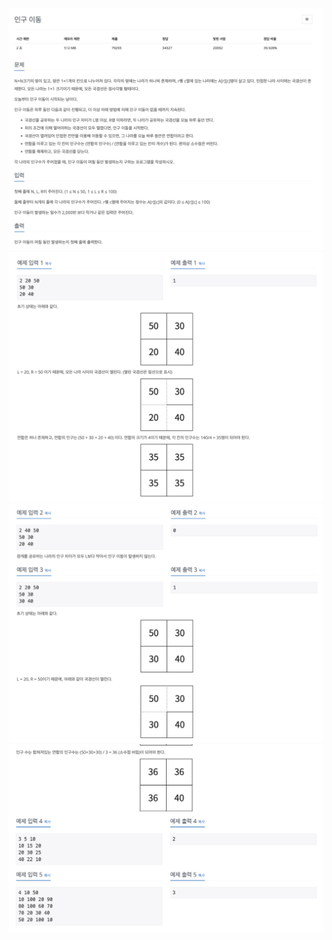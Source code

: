 ![스크린샷 2025-03-21 오후 9.31.32.png](%EC%8A%A4%ED%81%AC%EB%A6%B0%EC%83%B7%202025-03-21%20%EC%98%A4%ED%9B%84%209.31.32.png)![스크린샷 2025-03-21 오후 9.32.06.png](%EC%8A%A4%ED%81%AC%EB%A6%B0%EC%83%B7%202025-03-21%20%EC%98%A4%ED%9B%84%209.32.06.png)
![스크린샷 2025-03-21 오후 9.32.30.png](%EC%8A%A4%ED%81%AC%EB%A6%B0%EC%83%B7%202025-03-21%20%EC%98%A4%ED%9B%84%209.32.30.png)
![스크린샷 2025-03-21 오후 9.33.09.png](%EC%8A%A4%ED%81%AC%EB%A6%B0%EC%83%B7%202025-03-21%20%EC%98%A4%ED%9B%84%209.33.09.png)